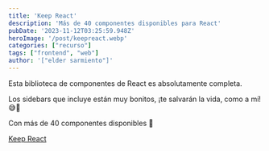 ```yaml
---
title: 'Keep React'
description: 'Más de 40 componentes disponibles para React'
pubDate: '2023-11-12T03:25:59.948Z'
heroImage: '/post/keepreact.webp'
categories: ["recurso"]
tags: ["frontend", "web"]
author: '["elder sarmiento"]'
---
```


Esta biblioteca de componentes de React es absolutamente completa. 

Los sidebars que incluye están muy bonitos, ¡te salvarán la vida, como a mí! 😅💼

Con más de 40 componentes disponibles 🧩

<a href="https://react.keepdesign.io/" target="_blank">Keep React</a>